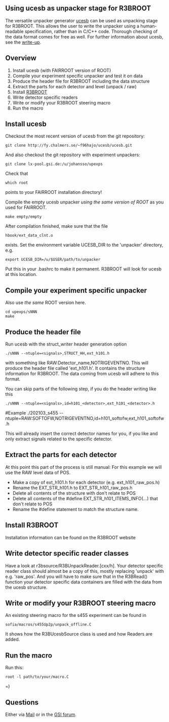 Using ucesb as unpacker stage for R3BROOT
-----------------------------------------

The versatile unpacker generator [ucesb](http://fy.chalmers.se/~f96hajo/ucesb) can be used as unpacking stage for R3BROOT.
This allows the user to write the unpacker using a human-readable specification, rather than in C/C++ code.
Thorough checking of the data format comes for free as well.
For further information about ucesb, see the [write-up](http://fy.chalmers.se/~f96hajo/ucesb/ucesb_doc.pdf).

Overview
--------

1. Install ucesb (with FAIRROOT version of ROOT)
2. Compile your experiment specific unpacker and test it on data
3. Produce the header file for R3BROOT including the data structure
4. Extract the parts for each detector and level (unpack / raw)
5. Install [R3BROOT](https://www.r3broot.gsi.de)
6. Write detector specific readers
7. Write or modify your R3BROOT steering macro
8. Run the macro


Install ucesb
-------------

Checkout the most recent version of ucesb from the git repository:

    git clone http://fy.chalmers.se/~f96hajo/ucesb/ucesb.git

And also checkout the git repository with experiment unpackers:

    git clone lx-pool.gsi.de:/u/johansso/upexps

Check that

    which root

points to your FAIRROOT installation directory!

Compile the empty ucesb unpacker *using the same version of ROOT* as you used for FAIRROOT.

    make empty/empty

After compilation finished, make sure that the file

    hbook/ext_data_clnt.o

exists. Set the environment variable UCESB_DIR to the 'unpacker' directory, e.g.

    export UCESB_DIR=/u/$USER/path/to/unpacker

Put this in your .bashrc to make it permanent. R3BROOT will look for ucesb at this location.


Compile your experiment specific unpacker
-----------------------------------------

Also use *the same* ROOT version here.

    cd upexps/sNNN
    make


Produce the header file
-----------------------

Run ucesb with the struct_writer header generation option

    ./sNNN --ntuple=<signals>,STRUCT_HH,ext_h101.h

with <signals> something like RAW:Detector_name,NOTRIGEVENTNO.
This will produce the header file called 'ext_h101.h'.
It contains the structure information for R3BROOT.
The data coming from ucesb will adhere to this format.

You can skip parts of the following step, if you do the header writing like this

    ./sNNN --ntuple=<signals>,id=h101_<detector>,ext_h101_<detector>.h
#Example
    ./202103_s455 --ntuple=RAW:SOFTOFW,NOTRIGEVENTNO,id=h101_softofw,ext_h101_softofw.h

This will already insert the correct detector names for you, if you like and only extract signals related to the specific detector.


Extract the parts for each detector
-----------------------------------

At this point this part of the process is still manual:
For this example we will use the RAW level data of POS.

- Make a copy of ext\_h101.h for each detector (e.g. ext\_h101_raw_pos.h)
- Rename the EXT_STR_h101.h to EXT_STR_h101_raw_pos.h
- Delete all contents of the structure with don't relate to POS
- Delete all contents of the #define EXT_STR_h101_ITEMS_INFO(...) that don't relate to POS
- Rename the #define statement to match the structure name.

Install R3BROOT
---------------

Installation information can be found on the R3BROOT website


Write detector specific reader classes
--------------------------------------

Have a look at r3bsource/R3BUnpackReader.[cxx/h].
Your detector specific reader class should almost be a copy of this, mostly replacing 'unpack' with e.g. 'raw_pos'.
And you will have to make sure that in the R3BRead() function your detector specific data containers are filled with the data from the ucesb structure.


Write or modify your R3BROOT steering macro
-------------------------------------------

An existing steering macro for the s455 experiment can be found in

    sofia/macros/s455Up2p/unpack_offline.C

It shows how the R3BUcesbSource class is used and how Readers are added.


Run the macro
-------------

Run this:

    root -l path/to/your/macro.C

=)

Questions
---------

Either via [Mail](mailto:b.loeher@gsi.de) or in the [GSI forum](https://forum.gsi.de/index.php?t=thread&frm_id=206&%).

